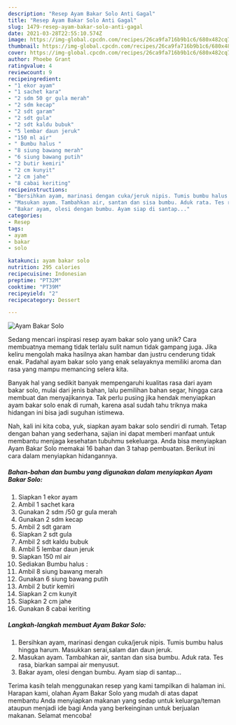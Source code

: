 ```yaml
---
description: "Resep Ayam Bakar Solo Anti Gagal"
title: "Resep Ayam Bakar Solo Anti Gagal"
slug: 1479-resep-ayam-bakar-solo-anti-gagal
date: 2021-03-28T22:55:10.574Z
image: https://img-global.cpcdn.com/recipes/26ca9fa716b9b1c6/680x482cq70/ayam-bakar-solo-foto-resep-utama.jpg
thumbnail: https://img-global.cpcdn.com/recipes/26ca9fa716b9b1c6/680x482cq70/ayam-bakar-solo-foto-resep-utama.jpg
cover: https://img-global.cpcdn.com/recipes/26ca9fa716b9b1c6/680x482cq70/ayam-bakar-solo-foto-resep-utama.jpg
author: Phoebe Grant
ratingvalue: 4
reviewcount: 9
recipeingredient:
- "1 ekor ayam"
- "1 sachet kara"
- "2 sdm 50 gr gula merah"
- "2 sdm kecap"
- "2 sdt garam"
- "2 sdt gula"
- "2 sdt kaldu bubuk"
- "5 lembar daun jeruk"
- "150 ml air"
- " Bumbu halus "
- "8 siung bawang merah"
- "6 siung bawang putih"
- "2 butir kemiri"
- "2 cm kunyit"
- "2 cm jahe"
- "8 cabai keriting"
recipeinstructions:
- "Bersihkan ayam, marinasi dengan cuka/jeruk nipis. Tumis bumbu halus hingga harum. Masukkan serai,salam dan daun jeruk."
- "Masukan ayam. Tambahkan air, santan dan sisa bumbu. Aduk rata. Tes rasa, biarkan sampai air menyusut."
- "Bakar ayam, olesi dengan bumbu. Ayam siap di santap..."
categories:
- Resep
tags:
- ayam
- bakar
- solo

katakunci: ayam bakar solo 
nutrition: 295 calories
recipecuisine: Indonesian
preptime: "PT32M"
cooktime: "PT39M"
recipeyield: "2"
recipecategory: Dessert

---
```



![Ayam Bakar Solo](https://img-global.cpcdn.com/recipes/26ca9fa716b9b1c6/680x482cq70/ayam-bakar-solo-foto-resep-utama.jpg)

Sedang mencari inspirasi resep ayam bakar solo yang unik? Cara membuatnya memang tidak terlalu sulit namun tidak gampang juga. Jika keliru mengolah maka hasilnya akan hambar dan justru cenderung tidak enak. Padahal ayam bakar solo yang enak selayaknya memiliki aroma dan rasa yang mampu memancing selera kita.

Banyak hal yang sedikit banyak mempengaruhi kualitas rasa dari ayam bakar solo, mulai dari jenis bahan, lalu pemilihan bahan segar, hingga cara membuat dan menyajikannya. Tak perlu pusing jika hendak menyiapkan ayam bakar solo enak di rumah, karena asal sudah tahu triknya maka hidangan ini bisa jadi suguhan istimewa.




Nah, kali ini kita coba, yuk, siapkan ayam bakar solo sendiri di rumah. Tetap dengan bahan yang sederhana, sajian ini dapat memberi manfaat untuk membantu menjaga kesehatan tubuhmu sekeluarga. Anda bisa menyiapkan Ayam Bakar Solo memakai 16 bahan dan 3 tahap pembuatan. Berikut ini cara dalam menyiapkan hidangannya.

<!--inarticleads1-->

##### Bahan-bahan dan bumbu yang digunakan dalam menyiapkan Ayam Bakar Solo:

1. Siapkan 1 ekor ayam
1. Ambil 1 sachet kara
1. Gunakan 2 sdm /50 gr gula merah
1. Gunakan 2 sdm kecap
1. Ambil 2 sdt garam
1. Siapkan 2 sdt gula
1. Ambil 2 sdt kaldu bubuk
1. Ambil 5 lembar daun jeruk
1. Siapkan 150 ml air
1. Sediakan  Bumbu halus :
1. Ambil 8 siung bawang merah
1. Gunakan 6 siung bawang putih
1. Ambil 2 butir kemiri
1. Siapkan 2 cm kunyit
1. Siapkan 2 cm jahe
1. Gunakan 8 cabai keriting




<!--inarticleads2-->

##### Langkah-langkah membuat Ayam Bakar Solo:

1. Bersihkan ayam, marinasi dengan cuka/jeruk nipis. Tumis bumbu halus hingga harum. Masukkan serai,salam dan daun jeruk.
1. Masukan ayam. Tambahkan air, santan dan sisa bumbu. Aduk rata. Tes rasa, biarkan sampai air menyusut.
1. Bakar ayam, olesi dengan bumbu. Ayam siap di santap...




Terima kasih telah menggunakan resep yang kami tampilkan di halaman ini. Harapan kami, olahan Ayam Bakar Solo yang mudah di atas dapat membantu Anda menyiapkan makanan yang sedap untuk keluarga/teman ataupun menjadi ide bagi Anda yang berkeinginan untuk berjualan makanan. Selamat mencoba!
